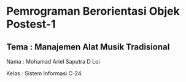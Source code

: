 # Pemrograman Berorientasi Objek Postest-1

## Tema : Manajemen Alat Musik Tradisional


Nama : Mohamad Ariel Saputra D Loi

Kelas : Sistem Informasi C-24

